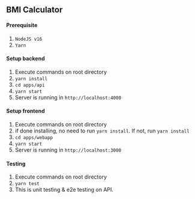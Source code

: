 ## BMI Calculator

#### Prerequisite

1. `NodeJS v16`
2. `Yarn`

#### Setup backend

1. Execute commands on root directory
2. `yarn install`
3. `cd apps/api`
4. `yarn start`
5. Server is running in `http://localhost:4000`

#### Setup frontend

1. Execute commands on root directory
2. if done installing, no need to run `yarn install`. If not, run `yarn install`
3. `cd apps/webapp`
4. `yarn start`
5. Server is running in `http://localhost:3000`

#### Testing

1. Execute commands on root directory
2. `yarn test`
3. This is unit testing & e2e testing on API.
